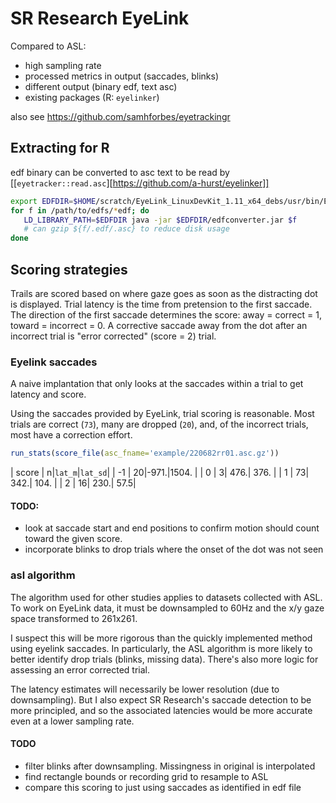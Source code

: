 # SR Research EyeLink
Compared to ASL:
  * high sampling rate
  * processed metrics in output (saccades, blinks)
  * different output (binary edf, text asc)
  * existing packages (R: `eyelinker`)

also see https://github.com/samhforbes/eyetrackingr

## Extracting for R

edf binary can be converted to asc text to be read by [[`eyetracker::read.asc`][https://github.com/a-hurst/eyelinker]]
```bash
export EDFDIR=$HOME/scratch/EyeLink_LinuxDevKit_1.11_x64_debs/usr/bin/EdfConverter;
for f in /path/to/edfs/*edf; do
   LD_LIBRARY_PATH=$EDFDIR java -jar $EDFDIR/edfconverter.jar $f
   # can gzip ${f/.edf/.asc} to reduce disk usage
done
```

## Scoring strategies
Trails are scored based on where gaze goes as soon as the distracting dot is displayed. Trial latency is the time from pretension to the first saccade. The direction of the first saccade  determines the score: away = correct = 1, toward = incorrect = 0. A corrective saccade away from the dot after an incorrect trial is "error corrected" (score = 2) trial.

### Eyelink saccades
A naive implantation that only looks at the saccades within a trial to get latency and score.

Using the saccades provided by EyeLink, trial scoring is reasonable. Most trials are correct (`73`), many are dropped (`20`), and, of the incorrect trials, most have a correction effort.
```R
run_stats(score_file(asc_fname='example/220682rr01.asc.gz'))
```

|   score  |  n|`lat_m`|`lat_sd`|
|      -1  | 20|-971.|1504. |
|       0  |  3| 476.| 376. |
|       1  | 73| 342.| 104. |
|       2  | 16| 230.|  57.5|


#### TODO:
 * look at saccade start and end positions to confirm motion should count toward the given score.
 * incorporate blinks to drop trials where the onset of the dot was not seen

### asl algorithm
The algorithm used for other studies applies to datasets collected with ASL. To work on EyeLink data, it must be downsampled to 60Hz and the x/y gaze space transformed to 261x261.


I suspect this will be more rigorous than the quickly implemented method using eyelink saccades. In particularly, the ASL algorithm is more likely to better identify drop trials (blinks, missing data). There's also more logic for assessing an error corrected trial.

The latency estimates will necessarily be lower resolution (due to downsampling). But I also expect SR Research's saccade detection to be more principled, and so the associated latencies would be more accurate even at a lower sampling rate.


#### TODO
 - filter blinks after downsampling. Missingness in original is interpolated
 - find rectangle bounds or recording grid to resample to ASL
 - compare this scoring to just using saccades as identified in edf file

